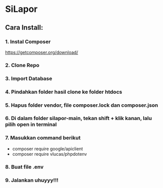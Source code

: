 # SiLapor
## Cara Install:

### 1. Instal Composer
https://getcomposer.org/download/

### 2. Clone Repo

### 3. Import Database

### 4. Pindahkan folder hasil clone ke folder htdocs

### 5. Hapus folder vendor, file composer.lock dan composer.json

### 6. Di dalam folder silapor-main, tekan shift + klik kanan, lalu pilih open in terminal

### 7. Masukkan command berikut
- composer require google/apiclient
- composer require vlucas/phpdotenv

### 8. Buat file .env

### 9. Jalankan uhuyyy!!!
